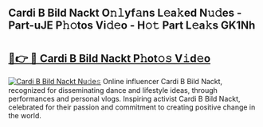 ## Cardi B Bild Nackt O𝚗𝚕yf𝚊ns L𝚎a𝚔ed N𝚞𝚍es - Part-uJE P𝚑𝚘tos Vi𝚍𝚎o - H𝚘𝚝 Part L𝚎a𝚔s GK1Nh

# <h2><a href="http://kf0eg2a.oniu.top/?m=Cardi+B+Bild+Nackt">🔗👉 🔴 Cardi B Bild Nackt P𝚑ot𝚘𝚜 V𝚒d𝚎o</a></h2>

[![Cardi B Bild Nackt Nu𝚍e𝚜](https://i.imgur.com/0qMVB7G.gif)](http://kf0eg2a.oniu.top/?m=Cardi+B+Bild+Nackt)
Online influencer Cardi B Bild Nackt, recognized for disseminating dance and lifestyle ideas, through performances and personal vlogs. Inspiring activist Cardi B Bild Nackt, celebrated for their passion and commitment to creating positive change in the world.  
